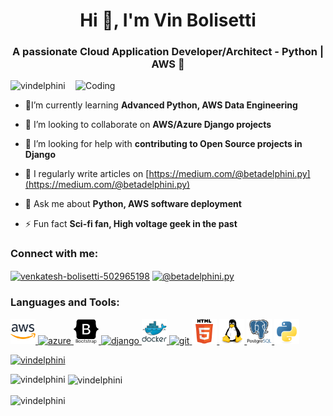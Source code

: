 <h1 align="center">Hi 👋, I'm Vin Bolisetti</h1>
<h3 align="center">A passionate Cloud Application Developer/Architect - Python | AWS 🥷</h3>

<img align="right" alt="Coding" width="400" src="https://cdn.dribbble.com/users/1162077/screenshots/3848914/programmer.gif">

<p align="left"> <img src="https://komarev.com/ghpvc/?username=vindelphini&label=Profile%20views&color=0e75b6&style=flat" alt="vindelphini" /> </p>

- 🌱I’m currently learning **Advanced Python, AWS Data Engineering**

- 👯 I’m looking to collaborate on **AWS/Azure Django projects**

- 🤝 I’m looking for help with **contributing to Open Source projects in Django**

- 📝 I regularly write articles on [https://medium.com/@betadelphini.py](https://medium.com/@betadelphini.py)

- 💬 Ask me about **Python, AWS software deployment**

- ⚡ Fun fact **Sci-fi fan, High voltage geek in the past**

<h3 align="left">Connect with me:</h3>
<p align="left">
<a href="https://linkedin.com/in/venkatesh-bolisetti-502965198" target="blank"><img align="center" src="https://raw.githubusercontent.com/rahuldkjain/github-profile-readme-generator/master/src/images/icons/Social/linked-in-alt.svg" alt="venkatesh-bolisetti-502965198" height="30" width="40" /></a>
<a href="https://medium.com/@betadelphini.py" target="blank"><img align="center" src="https://raw.githubusercontent.com/rahuldkjain/github-profile-readme-generator/master/src/images/icons/Social/medium.svg" alt="@betadelphini.py" height="30" width="40" /></a>
</p>

<h3 align="left">Languages and Tools:</h3>
<p align="left"> <a href="https://aws.amazon.com" target="_blank" rel="noreferrer"> <img src="https://raw.githubusercontent.com/devicons/devicon/master/icons/amazonwebservices/amazonwebservices-original-wordmark.svg" alt="aws" width="40" height="40"/> </a> <a href="https://azure.microsoft.com/en-in/" target="_blank" rel="noreferrer"> <img src="https://www.vectorlogo.zone/logos/microsoft_azure/microsoft_azure-icon.svg" alt="azure" width="40" height="40"/> </a> <a href="https://getbootstrap.com" target="_blank" rel="noreferrer"> <img src="https://raw.githubusercontent.com/devicons/devicon/master/icons/bootstrap/bootstrap-plain-wordmark.svg" alt="bootstrap" width="40" height="40"/> </a> <a href="https://www.djangoproject.com/" target="_blank" rel="noreferrer"> <img src="https://cdn.worldvectorlogo.com/logos/django.svg" alt="django" width="40" height="40"/> </a> <a href="https://www.docker.com/" target="_blank" rel="noreferrer"> <img src="https://raw.githubusercontent.com/devicons/devicon/master/icons/docker/docker-original-wordmark.svg" alt="docker" width="40" height="40"/> </a> <a href="https://git-scm.com/" target="_blank" rel="noreferrer"> <img src="https://www.vectorlogo.zone/logos/git-scm/git-scm-icon.svg" alt="git" width="40" height="40"/> </a> <a href="https://www.w3.org/html/" target="_blank" rel="noreferrer"> <img src="https://raw.githubusercontent.com/devicons/devicon/master/icons/html5/html5-original-wordmark.svg" alt="html5" width="40" height="40"/> </a> <a href="https://www.linux.org/" target="_blank" rel="noreferrer"> <img src="https://raw.githubusercontent.com/devicons/devicon/master/icons/linux/linux-original.svg" alt="linux" width="40" height="40"/> </a> <a href="https://www.postgresql.org" target="_blank" rel="noreferrer"> <img src="https://raw.githubusercontent.com/devicons/devicon/master/icons/postgresql/postgresql-original-wordmark.svg" alt="postgresql" width="40" height="40"/> </a> <a href="https://www.python.org" target="_blank" rel="noreferrer"> <img src="https://raw.githubusercontent.com/devicons/devicon/master/icons/python/python-original.svg" alt="python" width="40" height="40"/> </a> </p>

<p align="left"> <a href="https://github.com/ryo-ma/github-profile-trophy"><img src="https://github-profile-trophy.vercel.app/?username=vindelphini" alt="vindelphini" /></a> </p>

<p><img align="left" src="https://github-readme-stats.vercel.app/api/top-langs?username=vindelphini&show_icons=true&locale=en&layout=compact" alt="vindelphini" /></p>

<p>&nbsp;<img align="center" src="https://github-readme-stats.vercel.app/api?username=vindelphini&show_icons=true&locale=en" alt="vindelphini" /></p>

<p><img align="center" src="https://github-readme-streak-stats.herokuapp.com/?user=vindelphini&" alt="vindelphini" /></p>
